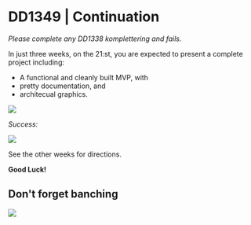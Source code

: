 # DD1349 | Continuation

_Please complete any DD1338 komplettering and fails._

In just three weeks, on the 21:st, you are expected to present a complete project including:
- A functional and cleanly built MVP, with
- pretty documentation, and 
- architecual graphics.

![](https://external-content.duckduckgo.com/iu/?u=http%3A%2F%2Fblog.capterra.com%2Fwp-content%2Fuploads%2F2015%2F12%2Fdt130621-720x225.gif&f=1&nofb=1)

_Success:_

![](https://external-content.duckduckgo.com/iu/?u=https%3A%2F%2Fi.redd.it%2Fhzc2p89grjm21.jpg&f=1&nofb=1)

See the other weeks for directions.

**Good Luck!**

## Don't forget banching

![](https://external-content.duckduckgo.com/iu/?u=https%3A%2F%2Fleanpub.com%2Fsite_images%2Fgit-flow%2Fgit-flow-nvie.png&f=1&nofb=1)
